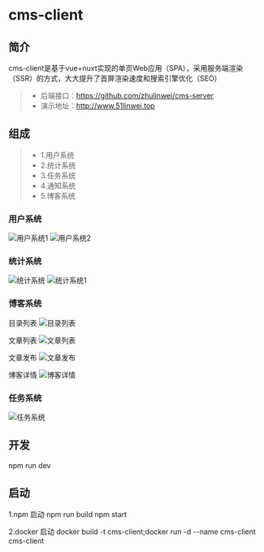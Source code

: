# cms-client

## 简介
cms-client是基于vue+nuxt实现的单页Web应用（SPA），采用服务端渲染（SSR）的方式，大大提升了首屏渲染速度和搜索引擎优化（SEO）
> * 后端接口：https://github.com/zhulinwei/cms-server
> * 演示地址：http://www.51linwei.top

## 组成
> * 1.用户系统
> * 2.统计系统
> * 3.任务系统
> * 4.通知系统
> * 5.博客系统

### 用户系统
![用户系统1](http://image.51linwei.top/%E5%B1%8F%E5%B9%95%E5%BF%AB%E7%85%A7%202018-12-23%20%E4%B8%8B%E5%8D%887.09.50.png)
![用户系统2](http://image.51linwei.top/%E5%B1%8F%E5%B9%95%E5%BF%AB%E7%85%A7%202018-12-23%20%E4%B8%8B%E5%8D%887.10.02.png)

### 统计系统
![统计系统](http://image.51linwei.top/%E5%B1%8F%E5%B9%95%E5%BF%AB%E7%85%A7%202018-12-23%20%E4%B8%8B%E5%8D%887.07.12.png)
![统计系统1](http://image.51linwei.top/%E5%B1%8F%E5%B9%95%E5%BF%AB%E7%85%A7%202018-12-23%20%E4%B8%8B%E5%8D%887.07.12.png)

### 博客系统
目录列表
![目录列表](http://image.51linwei.top/%E5%B1%8F%E5%B9%95%E5%BF%AB%E7%85%A7%202018-12-23%20%E4%B8%8B%E5%8D%887.08.45.png)

文章列表
![文章列表](http://image.51linwei.top/%E5%B1%8F%E5%B9%95%E5%BF%AB%E7%85%A7%202018-12-23%20%E4%B8%8B%E5%8D%887.08.55.png)

文章发布
![文章发布](http://image.51linwei.top/%E5%B1%8F%E5%B9%95%E5%BF%AB%E7%85%A7%202018-12-23%20%E4%B8%8B%E5%8D%887.09.07.png)

博客详情
![博客详情](http://image.51linwei.top/%E5%B1%8F%E5%B9%95%E5%BF%AB%E7%85%A7%202018-12-23%20%E4%B8%8B%E5%8D%887.10.23.png)

### 任务系统
![任务系统](http://image.51linwei.top/%E5%B1%8F%E5%B9%95%E5%BF%AB%E7%85%A7%202018-12-23%20%E4%B8%8B%E5%8D%887.09.34.png)

## 开发
npm run dev

## 启动
1.npm 启动
npm run build
npm start

2.docker 启动
docker build -t cms-client;docker run -d --name cms-client cms-client

